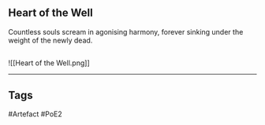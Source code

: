 ## Heart of the Well
Countless souls scream in agonising harmony,
forever sinking under the weight of the newly dead.
##
![[Heart of the Well.png]]

---
## Tags
#Artefact
#PoE2